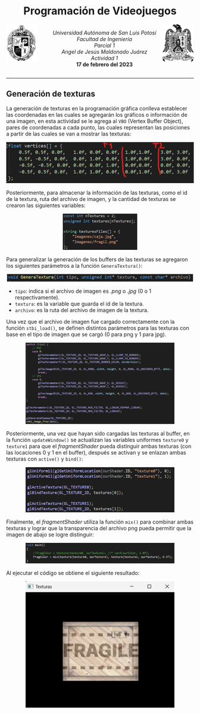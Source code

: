 <h1><center>Programación de Videojuegos</center></h1>
<center style="display: flex; justify-content: space-between;">
<img src="img/ingenieria.png" height=100>
  <ul style="list-style-type: none;">
    <li><i>Universidad Autónoma de San Luis Potosí</i></li>
    <li><i>Facultad de Ingeniería</i></li>
    <li><i>Parcial 1</i></li>
    <li><i>Angel de Jesús Maldonado Juárez</i></li>
    <li><i>Actividad 1</i></li>
    <li><b>17 de febrero del 2023</b></li>
  </ul>
  <img src="img/uaslp.png" height=100>
</center>
<hr>

## Generación de texturas
La generación de texturas en la programación
gráfica conlleva establecer las coordenadas en
las cuales se agregarán los gráficos o información
de una imagen, en esta actividad se le agrega al
`VBO` (Vertex Buffer Object), pares de coordenadas
a cada punto, las cuales representan las
posiciones a partir de las cuales se van a mostrar
las texturas:

<center>
<img src="img/texcoords.png">
</center>

Posteriormente, para almacenar la información de las texturas,
como el id de la textura, ruta del archivo de imagen, y la
cantidad de texturas se crearon las siguientes variables:

<center>
<img src="img/datostexturas.png" width=200>
</center>

Para generalizar la generación de los buffers de las texturas
se agregaron los siguientes parámetros a la función
`GeneraTextura()`:

<center>
<img src="img/paramgentextura.png" width=500>
</center>

- `tipo`: indica si el archivo de imagen es *.png* o *.jpg* (0 o 1 respectivamente).
- `textura`: es la variable que guarda el id de la textura.
- `archivo`: es la ruta del archivo de imagen de la textura.

Una vez que el archivo de imagen fue cargado correctamente
con la función `stbi_load()`, se definen distintos parámetros
para las texturas con base en el tipo de imagen que se cargó
(0 para png y 1 para jpg).
<center>
<img src="img/texparams.png" width=400>
</center>

Posteriormente, una vez que hayan sido cargadas las texturas
al buffer, en la función `updateWindow()` se actualizan las
variables uniformes `texture0` y `texture1` para que el
*fragmentShader* pueda distinguir ambas texturas (con las
locaciones 0 y 1 en el buffer), después se activan y se
enlazan ambas texturas con `active()` y `bind()`:

<center>
<img src="img/activatexturas.png" width=400>
</center>

Finalmente, el *fragmentShader* utiliza la función `mix()`
para combinar ambas texturas y lograr que la transparencia
del archivo png pueda permitir que la imagen de abajo se logre
distinguir:

<center>
<img src="img/fragment.png" width=400>
</center>

Al ejecutar el código se obtiene el siguiente resultado:

<center>
<img src="img/res.png" width=400>
</center>
